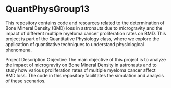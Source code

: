 # QuantPhysGroup13

This repository contains code and resources related to the determination of Bone Mineral Density (BMD) loss in astronauts due to microgravity and the impact of different multiple myeloma cancer proliferation rates on BMD. This project is part of the Quantitative Physiology class, where we explore the application of quantitative techniques to understand physiological phenomena.

Project Description
Objective
The main objective of this project is to analyze the impact of microgravity on Bone Mineral Density in astronauts and to study how various proliferation rates of multiple myeloma cancer affect BMD loss. The code in this repository facilitates the simulation and analysis of these scenarios.
